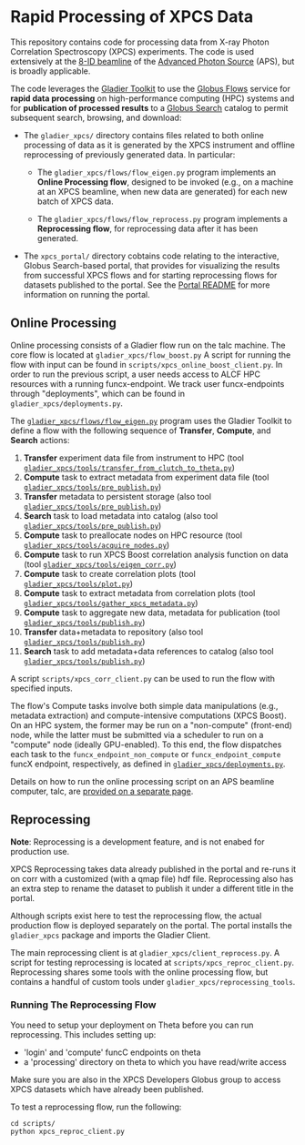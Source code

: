 # Rapid Processing of XPCS Data

This repository contains code for processing data from X-ray Photon Correlation Spectroscopy (XPCS) experiments. The code is used extensively at the [8-ID beamline](https://www.aps.anl.gov/Sector-8/8-ID) of the [Advanced Photon Source](https://www.aps.anl.gov) (APS), but is broadly applicable.

The code leverages the [Gladier Toolkit](https://gladier.readthedocs.io/en/latest/) to use the [Globus Flows](https://www.globus.org/platform/services/flows) service for **rapid data processing** on high-performance computing (HPC) systems and for **publication of processed results** to a [Globus Search](https://www.globus.org/platform/services/search) catalog to permit subsequent search, browsing, and download:

* The ``gladier_xpcs/`` directory contains files related to both online processing of data as it is generated by the XPCS instrument and offline reprocessing of previously generated data. In particular:

  * The `gladier_xpcs/flows/flow_eigen.py` program implements an **Online Processing flow**, designed to be invoked (e.g., on a machine at an XPCS beamline, when new data are generated) for each new batch of XPCS data. 

  * The `gladier_xpcs/flows/flow_reprocess.py` program implements a **Reprocessing flow**, for reprocessing data after it has been generated.

* The ``xpcs_portal/`` directory cobtains code relating to the interactive, Globus Search-based portal, that provides for visualizing the results from successful XPCS flows and for starting reprocessing flows for datasets published to the portal. See the [Portal README](./xpcs_portal/README.md) for more information on running the portal.


## Online Processing

Online processing consists of a Gladier flow run on the talc machine. The core 
flow is located at `gladier_xpcs/flow_boost.py` A script for running the flow with
input can be found in `scripts/xpcs_online_boost_client.py`. In order to run the previous
script, a user needs access to ALCF HPC resources with a running funcx-endpoint.
We track user funcx-endpoints through "deployments", which can be found in
`gladier_xpcs/deployments.py`. 

The [`gladier_xpcs/flows/flow_eigen.py`](https://github.com/globus-gladier/gladier-xpcs/blob/main/gladier_xpcs/flows/flow_eigen.py) program uses the Gladier Toolkit to define a flow with the following sequence of **Transfer**, **Compute**, and **Search** actions:

1. **Transfer** experiment data file from instrument to HPC (tool [`gladier_xpcs/tools/transfer_from_clutch_to_theta.py`](https://github.com/globus-gladier/gladier-xpcs/blob/main/gladier_xpcs/tools/transfer_from_clutch_to_theta.py))
1. **Compute** task to extract metadata from experiment data file (tool [`gladier_xpcs/tools/pre_publish.py`](https://github.com/globus-gladier/gladier-xpcs/blob/main/gladier_xpcs/tools/pre_publish.py))
1. **Transfer** metadata to persistent storage (also tool [`gladier_xpcs/tools/pre_publish.py`](https://github.com/globus-gladier/gladier-xpcs/blob/main/gladier_xpcs/tools/pre_publish.py))
1. **Search** task to load metadata into catalog (also tool [`gladier_xpcs/tools/pre_publish.py`](https://github.com/globus-gladier/gladier-xpcs/blob/main/gladier_xpcs/tools/pre_publish.py))
1. **Compute** task to preallocate nodes on HPC resource (tool [`gladier_xpcs/tools/acquire_nodes.py`](https://github.com/globus-gladier/gladier-xpcs/blob/main/gladier_xpcs/tools/acquire_nodes.py))
1. **Compute** task to run XPCS Boost correlation analysis function on data (tool [`gladier_xpcs/tools/eigen_corr.py`](https://github.com/globus-gladier/gladier-xpcs/blob/main/gladier_xpcs/tools/eigen_corr.py))
1. **Compute** task to create correlation plots (tool [`gladier_xpcs/tools/plot.py`](https://github.com/globus-gladier/gladier-xpcs/blob/main/gladier_xpcs/tools/plot.py))
1. **Compute** task to extract metadata from correlation plots (tool [`gladier_xpcs/tools/gather_xpcs_metadata.py`](https://github.com/globus-gladier/gladier-xpcs/blob/main/gladier_xpcs/tools/gather_xpcs_metadata.py))
1. **Compute** task to aggregate new data, metadata for publication (tool [`gladier_xpcs/tools/publish.py`](https://github.com/globus-gladier/gladier-xpcs/blob/main/gladier_xpcs/tools/publish.py))
1. **Transfer** data+metadata to repository (also tool [`gladier_xpcs/tools/publish.py`](https://github.com/globus-gladier/gladier-xpcs/blob/main/gladier_xpcs/tools/publish.py))
1. **Search** task to add metadata+data references to catalog (also tool [`gladier_xpcs/tools/publish.py`](https://github.com/globus-gladier/gladier-xpcs/blob/main/gladier_xpcs/tools/publish.py))

A script `scripts/xpcs_corr_client.py` can be used to run the flow with specified inputs.

The flow's Compute tasks involve both simple data manipulations (e.g., metadata extraction) and compute-intensive computations (XPCS Boost). On an HPC system, the former may be run on a "non-compute" (front-end) node, while the latter must be submitted via a scheduler to run on a "compute" node (ideally GPU-enabled). To this end, the flow dispatches each task to the `funcx_endpoint_non_compute` or `funcx_endpoint_compute` funcX endpoint, respectively, as defined in [`gladier_xpcs/deployments.py`](https://github.com/globus-gladier/gladier-xpcs/blob/main/gladier_xpcs/deployments.py). 
        
Details on how to run the online processing script on an APS beamline computer, talc, are [provided on a separate page](https://github.com/globus-gladier/gladier-xpcs/blob/main/scripts/online-processing.md). 

## Reprocessing

**Note**: Reprocessing is a development feature, and is not enabed for production use.

XPCS Reprocessing takes data already published in the portal and re-runs it on corr with
a customized (with a qmap file) hdf file. Reprocessing also has an extra step to rename
the dataset to publish it under a different title in the portal. 


Although scripts exist here to test the reprocessing flow, the actual production flow is
deployed separately on the portal. The portal installs the `gladier_xpcs` package and
imports the Gladier Client.

The main reprocessing client is at `gladier_xpcs/client_reprocess.py`. A script for 
testing reprocessing is located at `scripts/xpcs_reproc_client.py`. Reprocessing
shares some tools with the online processing flow, but contains a handful of custom
tools under `gladier_xpcs/reprocessing_tools`.

### Running The Reprocessing Flow

You need to setup your deployment on Theta before you can run reprocessing. This includes
setting up:

* 'login' and 'compute' funcC endpoints on theta
* a 'processing' directory on theta to which you have read/write access

Make sure you are also in the XPCS Developers Globus group to access XPCS datasets which
have already been published.

To test a reprocessing flow, run the following:

```
cd scripts/
python xpcs_reproc_client.py
```

